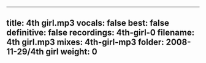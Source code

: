
---
title: 4th girl.mp3
vocals: false
best: false
definitive: false
recordings: 4th-girl-0
filename: 4th girl.mp3
mixes: 4th-girl-mp3
folder: 2008-11-29/4th girl
weight: 0
---
